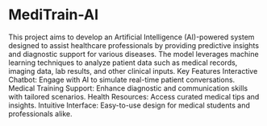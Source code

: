 # MediTrain-AI
This project aims to develop an Artificial Intelligence (AI)-powered system designed to assist healthcare professionals by providing predictive insights and diagnostic support for various diseases. The model leverages machine learning techniques to analyze patient data such as medical records, imaging data, lab results, and other clinical inputs.
Key Features
Interactive Chatbot: Engage with AI to simulate real-time patient conversations.
Medical Training Support: Enhance diagnostic and communication skills with tailored scenarios.
Health Resources: Access curated medical tips and insights.
Intuitive Interface: Easy-to-use design for medical students and professionals alike.
